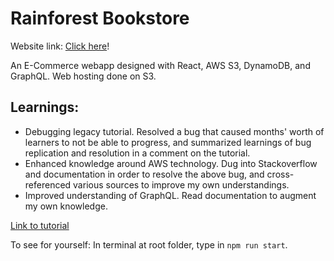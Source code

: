 # Rainforest Bookstore

Website link: [Click here](http://rainforestbookstore-20220813105030-hostingbucket-prod.s3-website-us-west-2.amazonaws.com/)!

An E-Commerce webapp designed with React, AWS S3, DynamoDB, and GraphQL. Web hosting done on S3.

## Learnings:
- Debugging legacy tutorial. Resolved a bug that caused months' worth of learners to not be able to progress, and summarized learnings of bug replication and resolution in a comment on the tutorial.
- Enhanced knowledge around AWS technology. Dug into Stackoverflow and documentation in order to resolve the above bug, and cross-referenced various sources to improve my own understandings.
- Improved understanding of GraphQL. Read documentation to augment my own knowledge.

[Link to tutorial](https://www.youtube.com/watch?v=JgwI22y_eFA)

To see for yourself:
In terminal at root folder, type in ```npm run start```.
